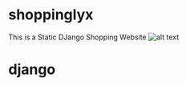 # shoppinglyx
This is a Static DJango Shopping Website 
![alt text](https://github.com/geekyshow1/shoppinglyx/blob/main/Screenshots/Home.jpeg)
# django
